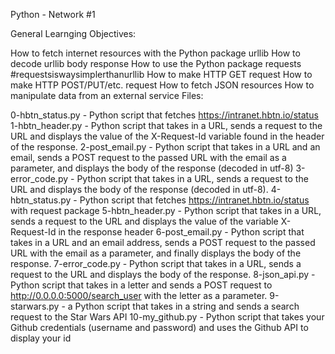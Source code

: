 Python - Network #1

General Learnging Objectives:

How to fetch internet resources with the Python package urllib
How to decode urllib body response
How to use the Python package requests #requestsiswaysimplerthanurllib
How to make HTTP GET request
How to make HTTP POST/PUT/etc. request
How to fetch JSON resources
How to manipulate data from an external service
Files:

0-hbtn_status.py - Python script that fetches https://intranet.hbtn.io/status
1-hbtn_header.py - Python script that takes in a URL, sends a request to the URL and displays the value of the X-Request-Id variable found in the header of the response.
2-post_email.py - Python script that takes in a URL and an email, sends a POST request to the passed URL with the email as a parameter, and displays the body of the response (decoded in utf-8)
3-error_code.py - Python script that takes in a URL, sends a request to the URL and displays the body of the response (decoded in utf-8).
4-hbtn_status.py - Python script that fetches https://intranet.hbtn.io/status with request package
5-hbtn_header.py - Python script that takes in a URL, sends a request to the URL and displays the value of the variable X-Request-Id in the response header
6-post_email.py - Python script that takes in a URL and an email address, sends a POST request to the passed URL with the email as a parameter, and finally displays the body of the response.
7-error_code.py - Python script that takes in a URL, sends a request to the URL and displays the body of the response.
8-json_api.py - Python script that takes in a letter and sends a POST request to http://0.0.0.0:5000/search_user with the letter as a parameter.
9-starwars.py - a Python script that takes in a string and sends a search request to the Star Wars API
10-my_github.py - Python script that takes your Github credentials (username and password) and uses the Github API to display your id
